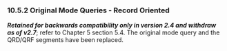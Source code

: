 ### 10.5.2 Original Mode Queries - Record Oriented

**_Retained for backwards compatibility only in version 2.4 and withdraw as of v2.7_**; refer to Chapter 5 section 5.4. The original mode query and the QRD/QRF segments have been replaced.
